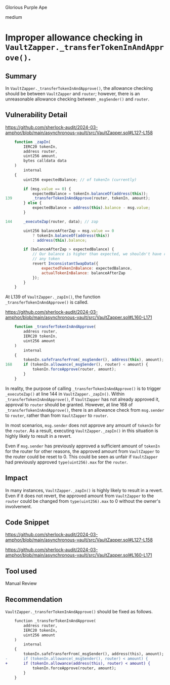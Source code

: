 Glorious Purple Ape

medium

# Improper allowance checking in `VaultZapper._transferTokenInAndApprove()`.

## Summary

In `VaultZapper._transferTokenInAndApprove()`, the allowance checking should be between `VaultZapper` and `router`; however, there is an unreasonable allowance checking between `_msgSender()` and `router`.

## Vulnerability Detail

https://github.com/sherlock-audit/2024-03-amphor/blob/main/asynchronous-vault/src/VaultZapper.sol#L127-L158

```javascript
    function _zapIn(
        IERC20 tokenIn,
        address router,
        uint256 amount,
        bytes calldata data
    )
        internal
    {
        uint256 expectedBalance; // of tokenIn (currently)

        if (msg.value == 0) {
            expectedBalance = tokenIn.balanceOf(address(this));
139         _transferTokenInAndApprove(router, tokenIn, amount);
        } else {
            expectedBalance = address(this).balance - msg.value;
        }

144     _executeZap(router, data); // zap

        uint256 balanceAfterZap = msg.value == 0
            ? tokenIn.balanceOf(address(this))
            : address(this).balance;

        if (balanceAfterZap > expectedBalance) {
            // Our balance is higher than expected, we shouldn't have received
            // any token
            revert InconsistantSwapData({
                expectedTokenInBalance: expectedBalance,
                actualTokenInBalance: balanceAfterZap
            });
        }
    }
```

At L139 of `VaultZapper._zapIn()`, the function `_transferTokenInAndApprove()` is called.

https://github.com/sherlock-audit/2024-03-amphor/blob/main/asynchronous-vault/src/VaultZapper.sol#L160-L171

```javascript
    function _transferTokenInAndApprove(
        address router,
        IERC20 tokenIn,
        uint256 amount
    )
        internal
    {
        tokenIn.safeTransferFrom(_msgSender(), address(this), amount);
168     if (tokenIn.allowance(_msgSender(), router) < amount) {
            tokenIn.forceApprove(router, amount);
        }
    }
```

In reality, the purpose of calling `_transferTokenInAndApprove()` is to trigger `_executeZap()` at line 144 in `VaultZapper._zapIn()`.
Within `_transferTokenInAndApprove()`, if `VaultZapper` has not already approved it, approval to `router` should be granted.
However, at line 168 of `_transferTokenInAndApprove()`, there is an allowance check from `msg.sender` to `router`, rather than from `VaultZapper` to `router`.

In most scenarios, `msg.sender` does not approve any amount of `tokenIn` for the `router`. As a result, executing `VaultZapper._zapIn()` in this situation is highly likely to result in a revert.

Even if `msg.sender` has previously approved a sufficient amount of `tokenIn` for the router for other reasons, the approved amount from `VaultZapper` to the router could be reset to 0. This could be seen as unfair if `VaultZapper` had previously approved `type(uint256).max` for the `router`.

## Impact

In many instances, `VaultZapper._zapIn()` is highly likely to result in a revert. Even if it does not revert, the approved amount from `VaultZapper` to the `router` could be changed from `type(uint256).max` to 0 without the owner's involvement.

## Code Snippet

https://github.com/sherlock-audit/2024-03-amphor/blob/main/asynchronous-vault/src/VaultZapper.sol#L127-L158

https://github.com/sherlock-audit/2024-03-amphor/blob/main/asynchronous-vault/src/VaultZapper.sol#L160-L171

## Tool used

Manual Review

## Recommendation

`VaultZapper._transferTokenInAndApprove()` should be fixed as follows.

```diff
    function _transferTokenInAndApprove(
        address router,
        IERC20 tokenIn,
        uint256 amount
    )
        internal
    {
        tokenIn.safeTransferFrom(_msgSender(), address(this), amount);
-       if (tokenIn.allowance(_msgSender(), router) < amount) {
+       if (tokenIn.allowance(address(this), router) < amount) {
            tokenIn.forceApprove(router, amount);
        }
    }
```